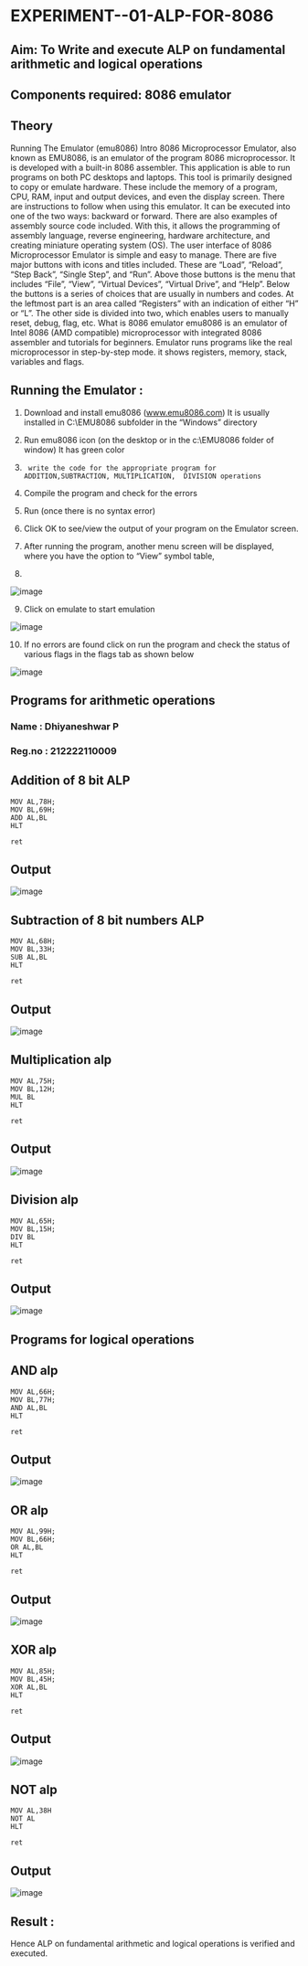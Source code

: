 # EXPERIMENT--01-ALP-FOR-8086






## Aim: To Write and execute ALP on fundamental arithmetic and logical operations
## Components required: 8086  emulator 
## Theory 
Running The Emulator (emu8086) Intro 8086 Microprocessor Emulator, also known as EMU8086, is an emulator of the program 8086 microprocessor. It is developed with a built-in 8086 assembler. This application is able to run programs on both PC desktops and laptops. This tool is primarily designed to copy or emulate hardware. These include the memory of a program, CPU, RAM, input and output devices, and even the display screen. There are instructions to follow when using this emulator. It can be executed into one of the two ways: backward or forward. There are also examples of assembly source code included. With this, it allows the programming of assembly language, reverse engineering, hardware architecture, and creating miniature operating system (OS). The user interface of 8086 Microprocessor Emulator is simple and easy to manage. There are five major buttons with icons and titles included. These are “Load”, “Reload”, “Step Back”, “Single Step”, and “Run”. Above those buttons is the menu that includes “File”, “View”, “Virtual Devices”, “Virtual Drive”, and “Help”. Below the buttons is a series of choices that are usually in numbers and codes. At the leftmost part is an area called “Registers” with an indication of either “H” or “L”. The other side is divided into two, which enables users to manually reset, debug, flag, etc. What is 8086 emulator emu8086 is an emulator of Intel 8086 (AMD compatible) microprocessor with integrated 8086 assembler and tutorials for beginners. Emulator runs programs like the real microprocessor in step-by-step mode. it shows registers, memory, stack, variables and flags.


 ## Running the Emulator :
1.	Download and install emu8086 (www.emu8086.com) It is usually installed in C:\EMU8086 subfolder in the “Windows” directory
2.	  Run  emu8086 icon (on the desktop or in the c:\EMU8086 folder of window) It has green color 
 
 
3.		write the code for the appropriate program for ADDITION,SUBTRACTION, MULTIPLICATION,  DIVISION operations 

4.	 Compile the program and check for the errors 
5.	Run (once there is no syntax error) 

6.	Click OK to see/view the output of your program on the Emulator screen. 


7.	After running the program, another menu screen will be displayed, where you have the option to “View” symbol table,
8.	 


![image](https://user-images.githubusercontent.com/36288975/189273263-d65baae9-4b8f-4723-afb3-c0ffa4052b04.png)











9.	Click on emulate to start emulation 








![image](https://user-images.githubusercontent.com/36288975/189273273-9bb36ec1-e2e8-4892-8d35-37707332bfdc.png)








10.	If no errors are found click on run the program and check the status of various flags in the flags tab as shown below 






![image](https://user-images.githubusercontent.com/36288975/189273277-113a2a33-4a40-4ff8-95a5-ecd3a1f504fe.png)







## Programs for arithmetic  operations
### Name : Dhiyaneshwar P
### Reg.no : 212222110009

## Addition  of 8 bit ALP 
```
MOV AL,78H;
MOV BL,69H;
ADD AL,BL
HLT

ret                     
```


## Output  
![image](https://github.com/balaji-21005757/EXPERIMENT--01-ALP-FOR-8086/assets/94372294/1cc2a6e8-f1de-4c1f-9c7a-68e5e61d33e7)




## Subtraction   of 8 bit numbers  ALP 
```
MOV AL,68H;
MOV BL,33H;
SUB AL,BL
HLT

ret                     
```
## Output  

![image](https://github.com/balaji-21005757/EXPERIMENT--01-ALP-FOR-8086/assets/94372294/eda8a410-84d2-40d3-8d22-90e33e92ebd7)




## Multiplication alp 
```
MOV AL,75H;
MOV BL,12H;
MUL BL
HLT

ret                     

```
 ## Output  
![image](https://github.com/balaji-21005757/EXPERIMENT--01-ALP-FOR-8086/assets/94372294/1d5e2901-8ee7-48ea-a537-4053b26040b1)





## Division alp 
```
MOV AL,65H;
MOV BL,15H;
DIV BL
HLT

ret                     

```

## Output  

![image](https://github.com/balaji-21005757/EXPERIMENT--01-ALP-FOR-8086/assets/94372294/f29fba07-9ff6-4631-ab9d-3177efd10473)


## Programs for logical operations
## AND alp
```
MOV AL,66H;
MOV BL,77H;
AND AL,BL
HLT

ret
```
## Output 
![image](https://github.com/balaji-21005757/EXPERIMENT--01-ALP-FOR-8086/assets/94372294/08c0dcc1-a7a6-458a-9e65-c4464bc5e4fd)

## OR alp
```
MOV AL,99H;
MOV BL,66H;
OR AL,BL
HLT

ret 
```
## Output
![image](https://github.com/balaji-21005757/EXPERIMENT--01-ALP-FOR-8086/assets/94372294/b0e1bd14-d7aa-427c-9886-fc76e90b92ad)

## XOR alp
```
MOV AL,85H;
MOV BL,45H;
XOR AL,BL
HLT

ret                                           

```
## Output
![image](https://github.com/balaji-21005757/EXPERIMENT--01-ALP-FOR-8086/assets/94372294/fe9093c2-c3dc-480a-86d3-4d00b1304cc7)

## NOT alp
```
MOV AL,38H
NOT AL
HLT

ret
```
## Output
![image](https://github.com/balaji-21005757/EXPERIMENT--01-ALP-FOR-8086/assets/94372294/6c81460b-6755-4928-b5a0-0afacea57c16)

## Result :
 Hence ALP on fundamental arithmetic and logical operations is verified and executed.








